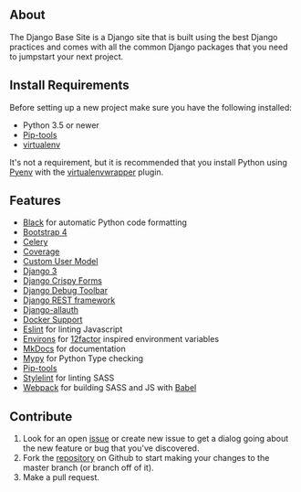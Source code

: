 ## About

The Django Base Site is a Django site that is built using the best Django practices and comes with all the common Django
packages that you need to jumpstart your next project.

## Install Requirements

Before setting up a new project make sure you have the following installed:

* Python 3.5 or newer
* [Pip-tools](https://github.com/jazzband/pip-tools/)
* [virtualenv](https://github.com/pypa/virtualenv)

It's not a requirement, but it is recommended that you install Python using [Pyenv](https://github.com/pyenv/pyenv) with
the [virtualenvwrapper](https://github.com/pyenv/pyenv-virtualenvwrapper) plugin.

## Features

- [Black](https://black.readthedocs.io/en/stable/) for automatic Python code formatting
- [Bootstrap 4](https://getbootstrap.com/)
- [Celery](http://docs.celeryproject.org/)
- [Coverage](https://bitbucket.org/ned/coveragepy)
- [Custom User Model](https://docs.djangoproject.com/en/stable/topics/auth/customizing/#substituting-a-custom-user-model)
- [Django 3](https://www.djangoproject.com/)
- [Django Crispy Forms](https://github.com/django-crispy-forms/django-crispy-forms)
- [Django Debug Toolbar](https://github.com/jazzband/django-debug-toolbar)
- [Django REST framework](https://www.django-rest-framework.org/)
- [Django-allauth](http://www.intenct.nl/projects/django-allauth/)
- [Docker Support](https://www.docker.com/)
- [Eslint](https://eslint.org/) for linting Javascript
- [Environs](https://github.com/sloria/environs) for [12factor](https://www.12factor.net/) inspired environment variables
- [MkDocs](https://www.mkdocs.org/) for documentation
- [Mypy](http://mypy-lang.org/) for Python Type checking
- [Pip-tools](https://github.com/jazzband/pip-tools/)
- [Stylelint](https://stylelint.io/) for linting SASS
- [Webpack](https://webpack.js.org/) for building SASS and JS with [Babel](https://babeljs.io/)

## Contribute

1. Look for an open [issue](https://github.com/epicserve/django-base-site/issues) or create new issue to get a dialog going about the new feature or bug that you've discovered.
2. Fork the [repository](https://github.com/epicserve/django-base-site) on Github to start making your changes to the master branch (or branch off of it). 
3. Make a pull request.
